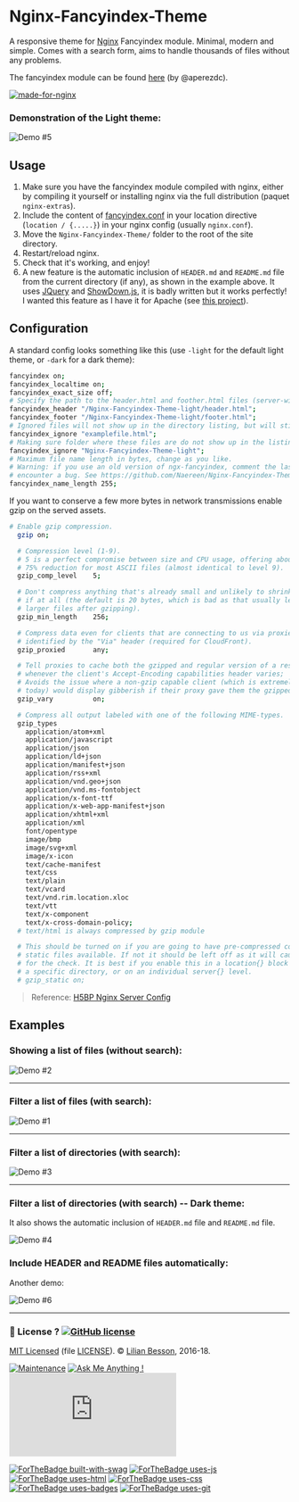 # Nginx-Fancyindex-Theme
A responsive theme for [Nginx](https://www.nginx.org/) Fancyindex module. Minimal, modern and simple.
Comes with a search form, aims to handle thousands of files without any problems.

The fancyindex module can be found [here](https://github.com/aperezdc/ngx-fancyindex) (by @aperezdc).

[![made-for-nginx](https://img.shields.io/badge/Made%20for-nginx-1f425f.svg)](https://www.nginx.org/)

### Demonstration of the Light theme:
![Demo #5](screenshots/Nginx-Fancyindex-Theme__example5.png "Example of Nginx-Fancyindex-Theme-light")

## Usage

1. Make sure you have the fancyindex module compiled with nginx, either by compiling it yourself or installing nginx via the full distribution (paquet ``nginx-extras``).
2. Include the content of [fancyindex.conf](fancyindex.conf) in your location directive (``location / {.....}``) in your nginx config (usually ``nginx.conf``).
3. Move the ``Nginx-Fancyindex-Theme/`` folder to the root of the site directory.
4. Restart/reload nginx.
5. Check that it's working, and enjoy!
6. A new feature is the automatic inclusion of `HEADER.md` and `README.md` file from the current directory (if any), as shown in the example above. It uses [JQuery](https://jquery.com/) and [ShowDown.js](https://github.com/showdownjs/showdown/), it is badly written but it works perfectly! I wanted this feature as I have it for Apache (see [this project](https://bitbucket.org/lbesson/autoindex-strapdown)).

## Configuration

A standard config looks something like this (use `-light` for the default light theme, or `-dark` for a dark theme):

```bash
fancyindex on;
fancyindex_localtime on;
fancyindex_exact_size off;
# Specify the path to the header.html and foother.html files (server-wise)
fancyindex_header "/Nginx-Fancyindex-Theme-light/header.html";
fancyindex_footer "/Nginx-Fancyindex-Theme-light/footer.html";
# Ignored files will not show up in the directory listing, but will still be public.
fancyindex_ignore "examplefile.html";
# Making sure folder where these files are do not show up in the listing.
fancyindex_ignore "Nginx-Fancyindex-Theme-light";
# Maximum file name length in bytes, change as you like.
# Warning: if you use an old version of ngx-fancyindex, comment the last line if you
# encounter a bug. See https://github.com/Naereen/Nginx-Fancyindex-Theme/issues/10
fancyindex_name_length 255;
```

If you want to conserve a few more bytes in network transmissions enable gzip on the served assets.

```bash
# Enable gzip compression.
  gzip on;

  # Compression level (1-9).
  # 5 is a perfect compromise between size and CPU usage, offering about
  # 75% reduction for most ASCII files (almost identical to level 9).
  gzip_comp_level    5;

  # Don't compress anything that's already small and unlikely to shrink much
  # if at all (the default is 20 bytes, which is bad as that usually leads to
  # larger files after gzipping).
  gzip_min_length    256;

  # Compress data even for clients that are connecting to us via proxies,
  # identified by the "Via" header (required for CloudFront).
  gzip_proxied       any;

  # Tell proxies to cache both the gzipped and regular version of a resource
  # whenever the client's Accept-Encoding capabilities header varies;
  # Avoids the issue where a non-gzip capable client (which is extremely rare
  # today) would display gibberish if their proxy gave them the gzipped version.
  gzip_vary          on;

  # Compress all output labeled with one of the following MIME-types.
  gzip_types
    application/atom+xml
    application/javascript
    application/json
    application/ld+json
    application/manifest+json
    application/rss+xml
    application/vnd.geo+json
    application/vnd.ms-fontobject
    application/x-font-ttf
    application/x-web-app-manifest+json
    application/xhtml+xml
    application/xml
    font/opentype
    image/bmp
    image/svg+xml
    image/x-icon
    text/cache-manifest
    text/css
    text/plain
    text/vcard
    text/vnd.rim.location.xloc
    text/vtt
    text/x-component
    text/x-cross-domain-policy;
  # text/html is always compressed by gzip module

  # This should be turned on if you are going to have pre-compressed copies (.gz) of
  # static files available. If not it should be left off as it will cause extra I/O
  # for the check. It is best if you enable this in a location{} block for
  # a specific directory, or on an individual server{} level.
  # gzip_static on;
```

> Reference: [H5BP Nginx Server Config](https://github.com/h5bp/server-configs-nginx/blob/master/nginx.conf)

## Examples
### Showing a list of files (without search):
![Demo #2](screenshots/Nginx-Fancyindex-Theme__example2.png "Example of Nginx-Fancyindex-Theme")

---

### Filter a list of files (with search):
![Demo #1](screenshots/Nginx-Fancyindex-Theme__example1.png "Example of Nginx-Fancyindex-Theme")

---

### Filter a list of directories (with search):
![Demo #3](screenshots/Nginx-Fancyindex-Theme__example3.png "Example of Nginx-Fancyindex-Theme")

---

### Filter a list of directories (with search) -- Dark theme:
It also shows the automatic inclusion of `HEADER.md` file and `README.md` file.

![Demo #4](screenshots/Nginx-Fancyindex-Theme__example4.png "Example of Nginx-Fancyindex-Theme-dark")

### Include HEADER and README files automatically:
Another demo:

![Demo #6](screenshots/Nginx-Fancyindex-Theme__example6.png "Example of Nginx-Fancyindex-Theme-light")

---

### :scroll: License ? [![GitHub license](https://img.shields.io/github/license/Naereen/Nginx-Fancyindex-Theme.svg)](https://github.com/Naereen/Nginx-Fancyindex-Theme/blob/master/LICENSE)
[MIT Licensed](https://lbesson.mit-license.org/) (file [LICENSE](LICENSE)).
© [Lilian Besson](https://GitHub.com/Naereen), 2016-18.

[![Maintenance](https://img.shields.io/badge/Maintained%3F-yes-green.svg)](https://GitHub.com/Naereen/Nginx-Fancyindex-Theme/graphs/commit-activity)
[![Ask Me Anything !](https://img.shields.io/badge/Ask%20me-anything-1abc9c.svg)](https://GitHub.com/Naereen/ama)
[![Analytics](https://ga-beacon.appspot.com/UA-38514290-17/github.com/Naereen/Nginx-Fancyindex-Theme/README.md?pixel)](https://GitHub.com/Naereen/Nginx-Fancyindex-Theme/)

[![ForTheBadge built-with-swag](http://ForTheBadge.com/images/badges/built-with-swag.svg)](https://GitHub.com/Naereen/)
[![ForTheBadge uses-js](http://ForTheBadge.com/images/badges/uses-js.svg)](http://ForTheBadge.com)
[![ForTheBadge uses-html](http://ForTheBadge.com/images/badges/uses-html.svg)](http://ForTheBadge.com)
[![ForTheBadge uses-css](http://ForTheBadge.com/images/badges/uses-css.svg)](http://ForTheBadge.com)
[![ForTheBadge uses-badges](http://ForTheBadge.com/images/badges/uses-badges.svg)](http://ForTheBadge.com)
[![ForTheBadge uses-git](http://ForTheBadge.com/images/badges/uses-git.svg)](https://GitHub.com/)

